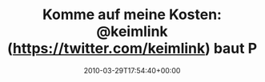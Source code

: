 ---
retweeted: false
source: <a href="http://twitter.com" rel="nofollow">Twitter Web Client</a>
entities:
  hashtags:
  - text: wmle
    indices:
    - '104'
    - '109'
  symbols: []
  user_mentions:
  - name: Markus Zapke-Gründemann
    screen_name: keimlink
    indices:
    - '24'
    - '33'
    id_str: '44300359'
    id: '44300359'
  - name: Sophie Dollinger
    screen_name: Analyze
    indices:
    - '52'
    - '60'
    id_str: '14384558'
    id: '14384558'
  urls: []
display_text_range:
- '0'
- '126'
favorite_count: '0'
id_str: '11261677776'
truncated: false
retweet_count: '0'
id: '11261677776'
created_at: Mon Mar 29 17:54:40 +0000 2010
favorited: false
full_text: 'Komme auf meine Kosten: [@keimlink](https://twitter.com/keimlink) baut
  Ponyhöfe und [@analyze](https://twitter.com/analyze) schaut mir beim Twittern zu.
  (Ich lass den #wmle Hashtag mal weg)'
lang: de
tags:
- wmle
- pesos/twitter
date: '2010-03-29T17:54:40+00:00'
src: https://twitter.com/bascht/status/11261677776
original_url: https://twitter.com/bascht/status/11261677776
type: twitter_tweet
text: 'Komme auf meine Kosten: [@keimlink](https://twitter.com/keimlink) baut Ponyhöfe
  und [@analyze](https://twitter.com/analyze) schaut mir beim Twittern zu. (Ich lass
  den #wmle Hashtag mal weg)'
title: 'Komme auf meine Kosten: @keimlink (https://twitter.com/keimlink) baut P'

---